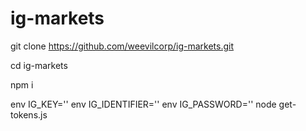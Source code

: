 # ig-markets

git clone https://github.com/weevilcorp/ig-markets.git

cd ig-markets

npm i

env IG_KEY='' env IG_IDENTIFIER='' env IG_PASSWORD='' node get-tokens.js
